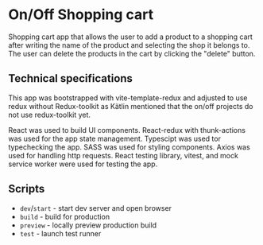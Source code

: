 # On/Off Shopping cart

Shopping cart app that allows the user to add a product to a shopping cart after writing the name of the product and selecting the shop it belongs to. The user can delete the products in the cart by clicking the "delete" button.

## Technical specifications

This app was bootstrapped with vite-template-redux and adjusted to use redux without Redux-toolkit as Kätlin mentioned that the on/off projects do not use redux-toolkit yet.

React was used to build UI components.
React-redux with thunk-actions was used for the app state management.
Typescipt was used tor typechecking the app.
SASS was used for styling components.
Axios was used for handling http requests.
React testing library, vitest, and mock service worker were used for testing the app.

## Scripts

- `dev`/`start` - start dev server and open browser
- `build` - build for production
- `preview` - locally preview production build
- `test` - launch test runner
